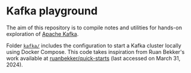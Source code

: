 # Kafka playground

The aim of this repository is to compile notes and utilities for hands-on
exploration of [Apache Kafka](https://kafka.apache.org/).

Folder [`kafka/`](kafka/) includes the configuration to start a Kafka cluster
locally using Docker Compose.
This code takes inspiration from Ruan Bekker's work available at
[ruanbekker/quick-starts](https://github.com/ruanbekker/quick-starts) (last
accessed on March 31, 2024).
